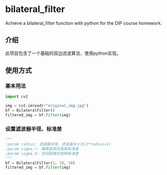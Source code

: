 # bilateral_filter
Achieve a bilateral_filter function with python for the DIP course homework.

## 介绍

此项目包含了一个基础的双边滤波算法，使用python实现。

## 使用方式

### 基本用法
```python
import cv2

img = cv2.imread(r"original_img.jpg")
bf = BilateralFilter()
filtered_img = bf.filter(img)
```

### 设置滤波器半径、标准差
```python
"""
:param radius: 滤波器半径，滤波器大小为(2*radius+1)
:param sigma_r: 像素差异的高斯标准差
:param sigma_d: 空间距离的高斯标准差
"""
bf = BilateralFilter(3, 30, 50)
filtered_img = bf.filter(img)
```

